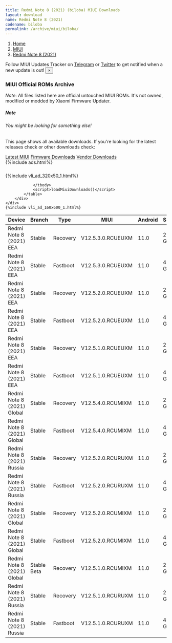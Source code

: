 ```yaml
---
title: Redmi Note 8 (2021) (biloba) MIUI Downloads
layout: download
name: Redmi Note 8 (2021)
codename: biloba
permalink: /archive/miui/biloba/
---
```

<nav aria-label="breadcrumb">
    <ol class="breadcrumb">
        <li class="breadcrumb-item"><a href="/">Home</a></li>
        <li class="breadcrumb-item"><a href="/miui/">MIUI</a></li>
        <li class="breadcrumb-item active" aria-current="page"><a href="/miui/biloba/">Redmi Note 8 (2021)</a></li>
    </ol>
</nav>
<div class="alert alert-primary alert-dismissible fade show" role="alert">
    Follow MIUI Updates Tracker on <a href="https://t.me/MIUIUpdatesTracker" class="alert-link">Telegram</a>
     or <a href="https://twitter.com/MiFwUpdater" class="alert-link">Twitter</a> to get notified when a new update is out!
    <button type="button" class="close" data-dismiss="alert" aria-label="Close">
        <span aria-hidden="true">&times;</span>
    </button>
</div>

### MIUI Official ROMs Archive
*Note*: All files listed here are official untouched MIUI ROMs. It's not owned, modified or modded by Xiaomi Firmware Updater.
<div class="card">
  <div class="card-body">
    <h5 class="card-title">Note</h5>
    <h6 class="card-subtitle mb-2 text-muted">You might be looking for something else!</h6>
    <p class="card-text">This page shows all available downloads.
     If you're looking for the latest releases check or other downloads check:</p>
    <a href="/miui/biloba/" class="card-link">Latest MIUI</a>
    <a href="/firmware/biloba/" class="card-link">Firmware Downloads</a>
    <a href="/vendor/biloba/" class="card-link">Vendor Downloads</a>
  </div>
</div>
{%include ads.html%}
<div class="row justify-content-center">
    <div class="col-10">
        <div class="table-responsive-md" style="margin-top: 25px;">
            {%include vli_ad_320x50_1.html%}
            <table id="miui" class="display dt-responsive nowrap compact table table-striped table-hover table-sm">
                <thead class="thead-dark">
                    <tr>
                        <th data-ref="device">Device</th>
                        <th data-ref="branch">Branch</th>
                        <th data-ref="type">Type</th>
                        <th data-ref="miui">MIUI</th>
                        <th data-ref="android">Android</th>
                        <th data-ref="size">Size</th>
                        <th data-ref="size">Date</th>
                        <th data-ref="link">Link</th>
                    </tr>
                </thead>
                <tbody>
                <tr><td>Redmi Note 8 (2021) EEA</td><td>Stable</td><td>Recovery</td><td>V12.5.3.0.RCUEUXM</td><td>11.0</td><td>2.4 GB</td><td>2021-07-09</td><td><a href="/miui/biloba/stable/V12.5.3.0.RCUEUXM/">Download</a></td></tr>
<tr><td>Redmi Note 8 (2021) EEA</td><td>Stable</td><td>Fastboot</td><td>V12.5.3.0.RCUEUXM</td><td>11.0</td><td>4.8 GB</td><td>2021-07-02</td><td><a href="/miui/biloba/stable/V12.5.3.0.RCUEUXM/">Download</a></td></tr>
<tr><td>Redmi Note 8 (2021) EEA</td><td>Stable</td><td>Recovery</td><td>V12.5.2.0.RCUEUXM</td><td>11.0</td><td>2.4 GB</td><td>2021-06-29</td><td><a href="/miui/biloba/stable/V12.5.2.0.RCUEUXM/">Download</a></td></tr>
<tr><td>Redmi Note 8 (2021) EEA</td><td>Stable</td><td>Fastboot</td><td>V12.5.2.0.RCUEUXM</td><td>11.0</td><td>4.8 GB</td><td>2021-06-16</td><td><a href="/miui/biloba/stable/V12.5.2.0.RCUEUXM/">Download</a></td></tr>
<tr><td>Redmi Note 8 (2021) EEA</td><td>Stable</td><td>Recovery</td><td>V12.5.1.0.RCUEUXM</td><td>11.0</td><td>2.4 GB</td><td>2021-06-24</td><td><a href="/miui/biloba/stable/V12.5.1.0.RCUEUXM/">Download</a></td></tr>
<tr><td>Redmi Note 8 (2021) EEA</td><td>Stable</td><td>Fastboot</td><td>V12.5.1.0.RCUEUXM</td><td>11.0</td><td>4.9 GB</td><td>2021-05-20</td><td><a href="/miui/biloba/stable/V12.5.1.0.RCUEUXM/">Download</a></td></tr>
<tr><td>Redmi Note 8 (2021) Global</td><td>Stable</td><td>Recovery</td><td>V12.5.4.0.RCUMIXM</td><td>11.0</td><td>2.3 GB</td><td>2021-06-17</td><td><a href="/miui/biloba/stable/V12.5.4.0.RCUMIXM/">Download</a></td></tr>
<tr><td>Redmi Note 8 (2021) Global</td><td>Stable</td><td>Fastboot</td><td>V12.5.4.0.RCUMIXM</td><td>11.0</td><td>4.9 GB</td><td>2021-06-09</td><td><a href="/miui/biloba/stable/V12.5.4.0.RCUMIXM/">Download</a></td></tr>
<tr><td>Redmi Note 8 (2021) Russia</td><td>Stable</td><td>Recovery</td><td>V12.5.2.0.RCURUXM</td><td>11.0</td><td>2.4 GB</td><td>2021-06-17</td><td><a href="/miui/biloba/stable/V12.5.2.0.RCURUXM/">Download</a></td></tr>
<tr><td>Redmi Note 8 (2021) Russia</td><td>Stable</td><td>Fastboot</td><td>V12.5.2.0.RCURUXM</td><td>11.0</td><td>4.3 GB</td><td>2021-06-08</td><td><a href="/miui/biloba/stable/V12.5.2.0.RCURUXM/">Download</a></td></tr>
<tr><td>Redmi Note 8 (2021) Global</td><td>Stable</td><td>Recovery</td><td>V12.5.2.0.RCUMIXM</td><td>11.0</td><td>2.3 GB</td><td>2021-05-25</td><td><a href="/miui/biloba/stable/V12.5.2.0.RCUMIXM/">Download</a></td></tr>
<tr><td>Redmi Note 8 (2021) Global</td><td>Stable</td><td>Fastboot</td><td>V12.5.2.0.RCUMIXM</td><td>11.0</td><td>4.9 GB</td><td>2021-05-12</td><td><a href="/miui/biloba/stable/V12.5.2.0.RCUMIXM/">Download</a></td></tr>
<tr><td>Redmi Note 8 (2021) Global</td><td>Stable Beta</td><td>Recovery</td><td>V12.5.1.0.RCUMIXM</td><td>11.0</td><td>2.3 GB</td><td>2021-05-25</td><td><a href="/miui/biloba/stable beta/V12.5.1.0.RCUMIXM/">Download</a></td></tr>
<tr><td>Redmi Note 8 (2021) Russia</td><td>Stable</td><td>Recovery</td><td>V12.5.1.0.RCURUXM</td><td>11.0</td><td>2.4 GB</td><td>2021-05-25</td><td><a href="/miui/biloba/stable/V12.5.1.0.RCURUXM/">Download</a></td></tr>
<tr><td>Redmi Note 8 (2021) Russia</td><td>Stable</td><td>Fastboot</td><td>V12.5.1.0.RCURUXM</td><td>11.0</td><td>4.2 GB</td><td>2021-05-19</td><td><a href="/miui/biloba/stable/V12.5.1.0.RCURUXM/">Download</a></td></tr>

                </tbody>
                <script>loadMiuiDownloads()</script>
            </table>
        </div>
    </div>
    {%include vli_ad_160x600_1.html%}
</div>
